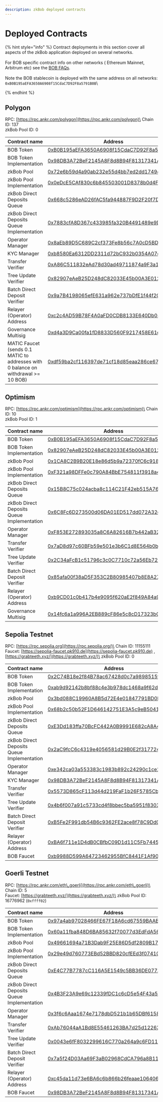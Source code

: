 ```yaml
---
description: zkBob deployed contracts
---
```


# Deployed Contracts

{% hint style="info" %}
Contract deployments in this section cover all aspects of the zkBob application deployed on several networks.\
\
For BOB specific contract info on other networks ( Ethereum Mainnet, Arbitrum etc) see the [BOB FAQs](broken-reference). \
\
Note the BOB stablecoin is deployed with the same address on all networks: `0xB0B195aEFA3650A6908f15CdaC7D92F8a5791B0B`\

{% endhint %}

## Polygon

RPC: [https://rpc.ankr.com/polygon](https://rpc.ankr.com/polygon)\
Chain ID: 137\
zkBob Pool ID: 0

<table><thead><tr><th width="289">Contract name</th><th>Address</th></tr></thead><tbody><tr><td>BOB Token</td><td><a href="https://polygonscan.com/address/0xB0B195aEFA3650A6908f15CdaC7D92F8a5791B0B">0xB0B195aEFA3650A6908f15CdaC7D92F8a5791B0B</a></td></tr><tr><td>BOB Token Implementation</td><td><a href="https://polygonscan.com/address/0x98DB3A72BeF2145A8F8d8B94F81317341Af2b08C">0x98DB3A72BeF2145A8F8d8B94F81317341Af2b08C</a></td></tr><tr><td>zkBob Pool</td><td><a href="https://polygonscan.com/address/0x72e6b59d4a90ab232e55d4bb7ed2dd17494d62fb">0x72e6b59d4a90ab232e55d4bb7ed2dd17494d62fb</a></td></tr><tr><td>zkBob Pool Implementation</td><td><a href="https://polygonscan.com/address/0x0edce5caf830c6b845503001d8378b0d4f3b89bb">0x0eDcE5CAf830c6b845503001D8378b0d4F3b89bB</a></td></tr><tr><td>zkBob Direct Deposits Queue</td><td><a href="https://polygonscan.com/address/0x668c5286ead26fac5fa944887f9d2f20f7ddf289">0x668c5286eAD26fAC5fa944887F9D2F20f7DDF289</a></td></tr><tr><td>zkBob Direct Deposits Queue Implementation</td><td><a href="https://polygonscan.com/address/0x7883cfa8d367c433985fa320b4491489e9d3f6cd">0x7883cfA8D367c433985fa320B4491489e9D3F6cD</a></td></tr><tr><td>Operator Manager</td><td><a href="https://polygonscan.com/address/0x8aEb89D5C689C2cf373Fe8b56c7A0cD5BDc74CE6">0x8aEb89D5C689C2cf373Fe8b56c7A0cD5BDc74CE6</a></td></tr><tr><td>KYC Manager</td><td><a href="https://polygonscan.com/address/0xb8580ea6312dd2311d72bc932b0354a07d974138">0xb8580Ea6312DD2311d72bC932b0354A07d974138</a></td></tr><tr><td>Transfer Verifier</td><td><a href="https://polygonscan.com/address/0xa86c511832ead78d30ad49711874a9f3a1dfb840">0xA86C511832eAd78d30ad49711874a9F3a1dfb840</a></td></tr><tr><td>Tree Update Verifier</td><td><a href="https://polygonscan.com/address/0x82907eAeB25D248dC82033E45b00A3E012Ba2d0D">0x82907eAeB25D248dC82033E45b00A3E012Ba2d0D</a></td></tr><tr><td>Batch Direct Deposit Verifier</td><td><a href="https://polygonscan.com/address/0x9a7b4198065efe631a962e737bdfe1f44f2cb3ee">0x9a7B4198065efE631a962e737bDfE1f44f2CB3EE</a></td></tr><tr><td>Relayer (Operator) Address</td><td><a href="https://polygonscan.com/address/0xc2c4AD59B78F4A0aFD0CDB8133E640Db08Fa5b90">0xc2c4AD59B78F4A0aFD0CDB8133E640Db08Fa5b90</a></td></tr><tr><td>Governance Multisig</td><td><a href="https://polygonscan.com/address/0xd4a3D9Ca00fa1fD8833D560F9217458E61c446d8">0xd4a3D9Ca00fa1fD8833D560F9217458E61c446d8</a></td></tr><tr><td>MATIC Faucet (sends 0.1 MATIC to addresses with 0 balance on withdrawal >= 10 BOB)</td><td><a href="https://polygonscan.com/address/0xdf59ba2cf116397de71cf18d85eaa286ce6759ba">0xdf59ba2cf116397de71cf18d85eaa286ce6759ba</a></td></tr></tbody></table>

## Optimism

RPC: [https://rpc.ankr.com/optimism](https://rpc.ankr.com/optimism)\
Chain ID: 10\
zkBob Pool ID: 1

<table><thead><tr><th width="294">Contract name</th><th>Address</th></tr></thead><tbody><tr><td>BOB Token</td><td><a href="https://optimistic.etherscan.io/address/0xb0b195aefa3650a6908f15cdac7d92f8a5791b0b">0xB0B195aEFA3650A6908f15CdaC7D92F8a5791B0B</a></td></tr><tr><td>BOB Token Implementation</td><td><a href="https://optimistic.etherscan.io/address/0x82907eaeb25d248dc82033e45b00a3e012ba2d0d">0x82907eAeB25D248dC82033E45b00A3E012Ba2d0D</a></td></tr><tr><td>zkBob Pool</td><td><a href="https://optimistic.etherscan.io/address/0x1ca8c2b9b20e18e86d5b9a72370fc6c91814c97c">0x1CA8C2B9B20E18e86d5b9a72370fC6c91814c97C</a></td></tr><tr><td>zkBob Pool Implementation</td><td><a href="https://optimistic.etherscan.io/address/0xf321a98dffe0c790a84bbe754811f3918a431ab9">0xF321a98DFFe0c790A84BbE754811f3918a431ab9</a></td></tr><tr><td>zkBob Direct Deposits Queue</td><td><a href="https://optimistic.etherscan.io/address/0x15b8c75c024acba8c114c21f42eb515a762c0014">0x15B8C75c024acba8c114C21F42eb515A762c0014</a></td></tr><tr><td>zkBob Direct Deposits Queue Implementation</td><td><a href="https://optimistic.etherscan.io/address/0x6c8fc6d273500d06da01ed517dd072a32df59088">0x6C8Fc6D273500d06DA01ED517dd072A32df59088</a></td></tr><tr><td>Operator Manager</td><td><a href="https://optimistic.etherscan.io/address/0xf853e272893035a8c6a82616b7b442ab329d92d9">0xF853E272893035a8C6A82616B7b442aB329D92D9</a></td></tr><tr><td>Transfer Verifier</td><td><a href="https://optimistic.etherscan.io/address/0x7ad8d97c60bfb59e501e3b6c1d8e564b0bb8195d">0x7aD8d97c60BFb59e501e3b6C1d8E564b0bB8195d</a></td></tr><tr><td>Tree Update Verifier</td><td><a href="https://optimistic.etherscan.io/address/0x2c34afcb1c51796c3c0c7710c72a56eb72e1e81d">0x2C34aFcB1c51796c3c0C7710c72a56Eb72E1E81D</a></td></tr><tr><td>Batch Direct Deposit Verifier</td><td><a href="https://optimistic.etherscan.io/address/0x85afa00f38ad5f353c2b80985407b8e8a27ea38f">0x85afa00f38aD5F353C2B80985407b8E8A27eA38f</a></td></tr><tr><td>Relayer (Operator) Address</td><td><a href="https://optimistic.etherscan.io/address/0xb9cd01c0b417b4e9095f620ae2f849a84a9b1690">0xb9CD01c0b417b4e9095f620aE2f849A84a9B1690</a></td></tr><tr><td>Governance Multisig</td><td><a href="https://optimistic.etherscan.io/address/0x14fc6a1a996a2eb889cf86e5c8cd17323bc85290">0x14fc6a1a996A2EB889cF86e5c8cD17323bC85290</a></td></tr></tbody></table>

## Sepolia Testnet

RPC: [https://rpc.sepolia.org](https://rpc.sepolia.org/)\
Chain ID: 11155111\
Faucet: [https://sepolia-faucet.pk910.de](https://sepolia-faucet.pk910.de) , [https://grabteeth.xyz/](https://grabteeth.xyz/)\
zkBob Pool ID: 0

<table><thead><tr><th width="300">Contract name</th><th>Address</th></tr></thead><tbody><tr><td>BOB Token</td><td><a href="https://sepolia.etherscan.io/token/0x2c74b18e2f84b78ac67428d0c7a9898515f0c46f">0x2C74B18e2f84B78ac67428d0c7a9898515f0c46f</a></td></tr><tr><td>BOB Token Implementation</td><td><a href="https://sepolia.etherscan.io/address/0xab9d92142b8bf88c4e3b978dc1468a9f62d43de2#code">0xab9d92142b8bf88c4e3b978dc1468a9f62d43de2</a></td></tr><tr><td>zkBob Pool</td><td><a href="https://sepolia.etherscan.io/address/0x3bd088c19960a8b5d72e4e01847791bd0dd1c9e6">0x3bd088C19960A8B5d72E4e01847791BD0DD1C9E6</a> </td></tr><tr><td>zkBob Pool Implementation</td><td><a href="https://sepolia.etherscan.io/address/0x68b2c50b52F1D646142751E3A5c9eB5041ff2094">0x68b2c50b52F1D646142751E3A5c9eB5041ff2094</a></td></tr><tr><td>zkBob Direct Deposits Queue</td><td><a href="https://sepolia.etherscan.io/address/0xE3Dd183ffa70BcFC442A0B9991E682cA8A442Ade">0xE3Dd183ffa70BcFC442A0B9991E682cA8A442Ade</a></td></tr><tr><td>zkBob Direct Deposits Queue Implementation</td><td><a href="https://sepolia.etherscan.io/address/0x2aC9fcC6c4319e4056581d29B0E2f3177246b5F4">0x2aC9fcC6c4319e4056581d29B0E2f3177246b5F4</a></td></tr><tr><td>Operator Manager</td><td><a href="https://sepolia.etherscan.io/address/0xe342ca03a553383c1983b892c24290c1ce1b614f">0xe342ca03a553383c1983b892c24290c1ce1b614f</a> </td></tr><tr><td>KYC Manager</td><td><a href="https://sepolia.etherscan.io/address/0x98DB3A72BeF2145A8F8d8B94F81317341Af2b08C">0x98DB3A72BeF2145A8F8d8B94F81317341Af2b08C</a></td></tr><tr><td>Transfer Verifier</td><td><a href="https://sepolia.etherscan.io/address/0x5573D865cF113d44d219FaF1b26F5785Cb2eA3EE">0x5573D865cF113d44d219FaF1b26F5785Cb2eA3EE</a></td></tr><tr><td>Tree Update Verifier</td><td><a href="https://sepolia.etherscan.io/address/0x4b6f007a91c5733cd4f8bbec5ba5951f8303cdab">0x4b6f007a91c5733cd4f8bbec5ba5951f8303cdab</a> </td></tr><tr><td>Batch Direct Deposit Verifier</td><td><a href="https://sepolia.etherscan.io/address/0xB5Fe2F991db54B6c9362FE2ace8f78C9Dd05277e">0xB5Fe2F991db54B6c9362FE2ace8f78C9Dd05277e</a></td></tr><tr><td>Relayer (Operator) Address</td><td><a href="https://sepolia.etherscan.io/address/0xba6f711e1d4db0cbfbc09d1d11c5fb7445160673">0xBA6f711e1D4dB0CBfbC09D1d11C5Fb7445160673</a></td></tr><tr><td>BOB Faucet</td><td><a href="https://sepolia.etherscan.io/address/0xb9988D599A64723462955BfC8441F1Af90335796#writeContract#F1">0xb9988D599A64723462955BfC8441F1Af90335796</a></td></tr></tbody></table>

## Goerli Testnet

RPC: [https://rpc.ankr.com/eth\_goerli](https://rpc.ankr.com/eth\_goerli)\
Chain ID: 5\
Faucet: [https://grabteeth.xyz/](https://grabteeth.xyz/)\
zkBob Pool ID: 16776962 (`0xffff02`)

<table><thead><tr><th width="301">Contract name</th><th>Address</th></tr></thead><tbody><tr><td>BOB Token</td><td><a href="https://eth-goerli.blockscout.com/address/0x97a4ab97028466FE67F18A6cd67559BAABE391b8">0x97a4ab97028466FE67F18A6cd67559BAABE391b8</a></td></tr><tr><td>BOB Token Implementation</td><td><a href="https://eth-goerli.blockscout.com/address/0x60a11fba848D6BA85632f70077d3EdFdA5678087">0x60a11fba848D6BA85632f70077d3EdFdA5678087</a></td></tr><tr><td>zkBob Pool</td><td><a href="https://eth-goerli.blockscout.com/address/0x49661694a71B3Dab9F25E86D5df2809B170c56E6">0x49661694a71B3Dab9F25E86D5df2809B170c56E6</a></td></tr><tr><td>zkBob Pool Implementation</td><td><a href="https://eth-goerli.blockscout.com/address/0x29e49d760773EBd52BBD820cfEEd3f07410f2De1">0x29e49d760773EBd52BBD820cfEEd3f07410f2De1</a></td></tr><tr><td>zkBob Direct Deposits Queue</td><td><a href="https://eth-goerli.blockscout.com/address/0xE4C77B7787cC116A5E1549c5BB36DE07732100Bb">0xE4C77B7787cC116A5E1549c5BB36DE07732100Bb</a></td></tr><tr><td>zkBob Direct Deposits Queue Implementation</td><td><a href="https://eth-goerli.blockscout.com/address/0x4B3F23A9e69c12339fDC1c6cD5e54F43a5CFcDb0">0x4B3F23A9e69c12339fDC1c6cD5e54F43a5CFcDb0</a></td></tr><tr><td>Operator Manager</td><td><a href="https://eth-goerli.blockscout.com/address/0x3f6c6Aaa1674e7178dbD521b1b65DBf61580F00d">0x3f6c6Aaa1674e7178dbD521b1b65DBf61580F00d</a></td></tr><tr><td>Transfer Verifier</td><td><a href="https://eth-goerli.blockscout.com/address/0xAb76044aA1Bd8E55461263BA7d25d122638DAD6d">0xAb76044aA1Bd8E55461263BA7d25d122638DAD6d</a></td></tr><tr><td>Tree Update Verifier</td><td><a href="https://eth-goerli.blockscout.com/address/0x0043e6fF8032299616C770a264a9c6FD1157EF48">0x0043e6fF8032299616C770a264a9c6FD1157EF48</a></td></tr><tr><td>Batch Direct Deposit Verifier</td><td><a href="https://eth-goerli.blockscout.com/address/0x7a5f24D03Aa69F3aB02968CdCA796a8B11E2527d">0x7a5f24D03Aa69F3aB02968CdCA796a8B11E2527d</a></td></tr><tr><td>Relayer (Operator) Address</td><td><a href="https://eth-goerli.blockscout.com/address/0xc45da11d73e6BA6c6b866b26feaae106406D95b5">0xc45da11d73e6BA6c6b866b26feaae106406D95b5</a></td></tr><tr><td>BOB Faucet</td><td><a href="https://eth-goerli.blockscout.com/address/0x98DB3A72BeF2145A8F8d8B94F81317341Af2b08C">0x98DB3A72BeF2145A8F8d8B94F81317341Af2b08C</a></td></tr></tbody></table>
